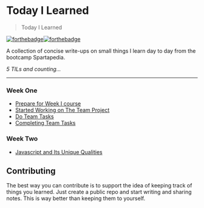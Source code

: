 # Today I Learned
> Today I Learned

[![forthebadge](https://forthebadge.com/images/badges/built-with-love.svg)](https://wajahatkarim.com)[![forthebadge](https://forthebadge.com/images/badges/makes-people-smile.svg)](https://wajahatkarim.com)

A collection of concise write-ups on small things I learn day to day from the bootcamp Spartapedia. 


_5 TILs and counting..._

---
### Week One
- [Prepare for Week I course](weekone/prepareforweekone.md)
- [Started Working on The Team Project](weekone/daytwo.md)
- [Do Team Tasks](weekone/daythree.md)
- [Completing Team Tasks](weekone/dayfour.md)

### Week Two
- [Javascript and Its Unique Qualities](weektwo/startingassignment.md)

## Contributing

The best way you can contribute is to support the idea of keeping track of things you learned. Just create a public repo and start writing and sharing notes. This is way better than keeping them to yourself.
